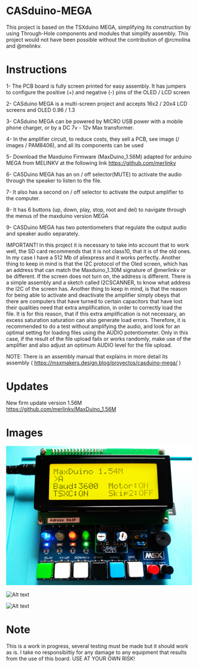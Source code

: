 # CASduino-MEGA

This project is based on the TSXduino MEGA, simplifying its construction by using Through-Hole components and modules that simplify assembly. This project would not have been possible without the contribution of @rcmolina and @melinkv.

# Instructions

1- The PCB board is fully screen printed for easy assembly. It has jumpers to configure the positive (+) and negative (-) pins of the OLED / LCD screen

2- CASduino MEGA is a multi-screen project and accepts 16x2 / 20x4 LCD screens and OLED 0.96 / 1.3

3- CASduino MEGA can be powered by MICRO USB power with a mobile phone charger, or by a DC 7v - 12v Max transformer.

4- In the amplifier circuit, to reduce costs, they sell a PCB, see image (/ images / PAM8406), and all its components can be used

5- Download the Maxduino Firmware (MaxDuino_1.56M) adapted for arduino MEGA from MELINKV at the following link https://github.com/merlinkv

6- CASDuino MEGA has an on / off selector(MUTE) to activate the audio through the speaker to listen to the file.

7- It also has a second on / off selector to activate the output amplifier to the computer.

8- It has 6 buttons (up, down, play, stop, root and del) to navigate through the menus of the maxduino version MEGA

9- CASDuino MEGA has two potentiometers that regulate the output audio and speaker audio separately.

IMPORTANT! In this project it is necessary to take into account that to work well, the SD card recommends that it is not class10, that it is of the old ones. In my case I have a 512 Mb of aliexpress and it works perfectly. Another thing to keep in mind is that the I2C protocol of the Oled screen, which has an address that can match the Maxduino_1.30M signature of @merlinkv or be different. If the screen does not turn on, the address is different. There is a simple assembly and a sketch called I2CSCANNER, to know what address the I2C of the screen has.
Another thing to keep in mind, is that the reason for being able to activate and deactivate the amplifier simply obeys that there are computers that have turned to certain capacitors that have lost their qualities need that extra amplification, in order to correctly load the file. It is for this reason, that if this extra amplification is not necessary, an excess saturation saturation can also generate load errors. Therefore, it is recommended to do a test without amplifying the audio, and look for an optimal setting for loading files using the AUDIO potentiometer. Only in this case, if the result of the file upload fails or works randomly, make use of the amplifier and also adjust an optimum AUDIO level for the file upload.

NOTE: There is an assembly manual that explains in more detail its assembly ( https://msxmakers.design.blog/proyectos/casduino-mega/ )

# Updates

New firm update version 1.56M
https://github.com/merlinkv/MaxDuino_1.56M

 # Images
 
![Alt text](https://raw.githubusercontent.com/capsule5000/CASduino-MEGA/master/Images/foto20x4.jpg?raw=true "Title")

![Alt text](https://raw.githubusercontent.com/capsule5000/TSXDuino-MEGA/master/Images/IMG_20200609_121924.jpg?raw=true "Title")

![Alt text](https://raw.githubusercontent.com/capsule5000/TSXDuino-MEGA/master/Images/IMG_20200609_150529?raw=true "Title")

# Note

This is a work in progress, several testing must be made but it should work as is. I take no responsibiltiy for any damage to any equipment that results from the use of this board. USE AT YOUR OWN RISK!
